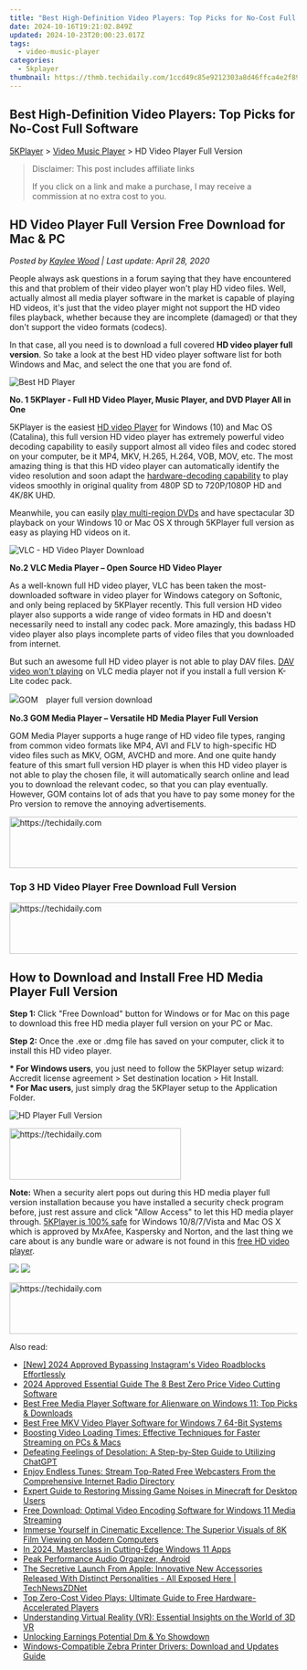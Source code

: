 ```yaml
---
title: "Best High-Definition Video Players: Top Picks for No-Cost Full Software"
date: 2024-10-16T19:21:02.849Z
updated: 2024-10-23T20:00:23.017Z
tags:
  - video-music-player
categories:
  - 5kplayer
thumbnail: https://thmb.techidaily.com/1ccd49c85e9212303a8d46ffca4e2f894288070bb2a09d79b62ee40d21724a7f.jpg
---
```


## Best High-Definition Video Players: Top Picks for No-Cost Full Software

[5KPlayer](https://tools.techidaily.com/5kplayer/products/) \> [Video Music Player](https://tools.techidaily.com/5kplayer/video-music-player/) \> HD Video Player Full Version

>  Disclaimer: This post includes affiliate links
>
>  If you click on a link and make a purchase, I may receive a commission at no extra cost to you.
>

## HD Video Player Full Version Free Download for Mac & PC

 _Posted by [Kaylee Wood](https://www.quora.com/profile/Amanda-Hu-21) | Last update: April 28, 2020_

 People always ask questions in a forum saying that they have encountered this and that problem of their video player won't play HD video files. Well, actually almost all media player software in the market is capable of playing HD videos, it's just that the video player might not support the HD video files playback, whether because they are incomplete (damaged) or that they don't support the video formats (codecs). 

In that case, all you need is to download a full covered **HD video player full version**. So take a look at the best HD video player software list for both Windows and Mac, and select the one that you are fond of. 

![Best HD Player](https://www.5kplayer.com/video-music-player/img/5kplayer-icon-1202.png)

**No. 1 5KPlayer - Full HD Video Player, Music Player, and DVD Player All in One** 

5KPlayer is the easiest [HD video Player](https://tools.techidaily.com/5kplayer/video-music-player/) for Windows (10) and Mac OS (Catalina), this full version HD video player has extremely powerful video decoding capability to easily support almost all video files and codec stored on your computer, be it MP4, MKV, H.265, H.264, VOB, MOV, etc. The most amazing thing is that this HD video player can automatically identify the video resolution and soon adapt the [hardware-decoding capability](https://tools.techidaily.com/5kplayer/video-music-player/) to play videos smoothly in original quality from 480P SD to 720P/1080P HD and 4K/8K UHD. 

Meanwhile, you can easily [play multi-region DVDs](https://tools.techidaily.com/5kplayer/video-music-player/) and have spectacular 3D playback on your Windows 10 or Mac OS X through 5KPlayer full version as easy as playing HD videos on it. 

![VLC - HD Video Player Download](https://www.5kplayer.com/video-music-player/img/vlc-streamer-icon-zjy-0304002.jpg) 

**No.2 VLC Media Player – Open Source HD Video Player** 

As a well-known full HD video player, VLC has been taken the most-downloaded software in video player for Windows category on Softonic, and only being replaced by 5KPlayer recently. This full version HD video player also supports a wide range of video formats in HD and doesn't necessarily need to install any codec pack. More amazingly, this badass HD video player also plays incomplete parts of video files that you downloaded from internet. 

But such an awesome full HD video player is not able to play DAV files. [DAV video won't playing](https://tools.techidaily.com/5kplayer/video-music-player/) on VLC media player not if you install a full version K-Lite codec pack. 

![GOM　player full version download](https://www.5kplayer.com/video-music-player/img/gom-player.jpg) 

**No.3 GOM Media Player – Versatile HD Media Player Full Version** 

GOM Media Player supports a huge range of HD video file types, ranging from common video formats like MP4, AVI and FLV to high-specific HD video files such as MKV, OGM, AVCHD and more. And one quite handy feature of this smart full version HD player is when this HD video player is not able to play the chosen file, it will automatically search online and lead you to download the relevant codec, so that you can play eventually. However, GOM contains lot of ads that you have to pay some money for the Pro version to remove the annoying advertisements.

<!-- affiliate ads begin -->
<a href="https://appsumo.8odi.net/c/5597632/2049378/7443" target="_top" id="2049378">
  <img src="//a.impactradius-go.com/display-ad/7443-2049378" border="0" alt="https://techidaily.com" width="728" height="90"/>
</a>
<img height="0" width="0" src="https://appsumo.8odi.net/i/5597632/2049378/7443" style="position:absolute;visibility:hidden;" border="0" />
<!-- affiliate ads end -->

### Top 3 HD Video Player Free Download Full Version

<!-- affiliate ads begin -->
<a href="https://appsumo.8odi.net/c/5597632/2144281/7443" target="_top" id="2144281">
  <img src="//a.impactradius-go.com/display-ad/7443-2144281" border="0" alt="https://techidaily.com" width="728" height="90"/>
</a>
<img height="0" width="0" src="https://appsumo.8odi.net/i/5597632/2144281/7443" style="position:absolute;visibility:hidden;" border="0" />
<!-- affiliate ads end -->

## How to Download and Install Free HD Media Player Full Version

**Step 1:** Click "Free Download" button for Windows or for Mac on this page to download this free HD media player full version on your PC or Mac. 

**Step 2:** Once the .exe or .dmg file has saved on your computer, click it to install this HD video player. 

**\* For Windows users**, you just need to follow the 5KPlayer setup wizard: Accredit license agreement > Set destination location > Hit Install.   
**\* For Mac users**, just simply drag the 5KPlayer setup to the Application Folder. 

![HD Player Full Version](https://www.5kplayer.com/video-music-player/img/dav-player-308.jpg) 

<!-- affiliate ads begin -->
<a href="https://aligracehair.sjv.io/c/5597632/1959759/19272" target="_top" id="1959759">
  <img src="//a.impactradius-go.com/display-ad/19272-1959759" border="0" alt="https://techidaily.com" width="300" height="90"/>
</a>
<img height="0" width="0" src="https://aligracehair.sjv.io/i/5597632/1959759/19272" style="position:absolute;visibility:hidden;" border="0" />
<!-- affiliate ads end -->

**Note:** When a security alert pops out during this HD media player full version installation because you have installed a security check program before, just rest assure and click "Allow Access" to let this HD media player through. [5KPlayer is 100% safe](https://tools.techidaily.com/5kplayer/video-music-player/) for Windows 10/8/7/Vista and Mac OS X which is approved by MxAfee, Kaspersky and Norton, and the last thing we care about is any bundle ware or adware is not found in this [free HD video player](https://tools.techidaily.com/5kplayer/video-music-player/). 

[![](https://www.5kplayer.com/video-music-player/../button/freedownwhitewin.png)](https://tools.techidaily.com/5kplayer/products/) [![](https://www.5kplayer.com/video-music-player/../button/freedownbackmac.png)](https://tools.techidaily.com/5kplayer/products/)

<!-- affiliate ads begin -->
<a href="https://appsumo.8odi.net/c/5597632/2132162/7443" target="_top" id="2132162">
  <img src="//a.impactradius-go.com/display-ad/7443-2132162" border="0" alt="https://techidaily.com" width="728" height="90"/>
</a>
<img height="0" width="0" src="https://appsumo.8odi.net/i/5597632/2132162/7443" style="position:absolute;visibility:hidden;" border="0" />
<!-- affiliate ads end -->

<ins class="adsbygoogle"
     style="display:block"
     data-ad-format="autorelaxed"
     data-ad-client="ca-pub-7571918770474297"
     data-ad-slot="1223367746"></ins>

<ins class="adsbygoogle"
     style="display:block"
     data-ad-client="ca-pub-7571918770474297"
     data-ad-slot="8358498916"
     data-ad-format="auto"
     data-full-width-responsive="true"></ins>

<span class="atpl-alsoreadstyle">Also read:</span>
<div><ul>
<li><a href="https://instagram-video-recordings.techidaily.com/new-2024-approved-bypassing-instagrams-video-roadblocks-effortlessly/"><u>[New] 2024 Approved Bypassing Instagram's Video Roadblocks Effortlessly</u></a></li>
<li><a href="https://youtube-docs.techidaily.com/approved-essential-guide-the-8-best-zero-price-video-cutting-software/"><u>2024 Approved Essential Guide The 8 Best Zero Price Video Cutting Software</u></a></li>
<li><a href="https://video-ai-editor.techidaily.com/best-free-media-player-software-for-alienware-on-windows-11-top-picks-and-downloads/"><u>Best Free Media Player Software for Alienware on Windows 11: Top Picks & Downloads</u></a></li>
<li><a href="https://video-ai-editor.techidaily.com/best-free-mkv-video-player-software-for-windows-7-64-bit-systems/"><u>Best Free MKV Video Player Software for Windows 7 64-Bit Systems</u></a></li>
<li><a href="https://video-ai-editor.techidaily.com/boosting-video-loading-times-effective-techniques-for-faster-streaming-on-pcs-and-macs/"><u>Boosting Video Loading Times: Effective Techniques for Faster Streaming on PCs & Macs</u></a></li>
<li><a href="https://tech-hub.techidaily.com/defeating-feelings-of-desolation-a-step-by-step-guide-to-utilizing-chatgpt/"><u>Defeating Feelings of Desolation: A Step-by-Step Guide to Utilizing ChatGPT</u></a></li>
<li><a href="https://video-ai-editor.techidaily.com/enjoy-endless-tunes-stream-top-rated-free-webcasters-from-the-comprehensive-internet-radio-directory/"><u>Enjoy Endless Tunes: Stream Top-Rated Free Webcasters From the Comprehensive Internet Radio Directory</u></a></li>
<li><a href="https://program-issues.techidaily.com/expert-guide-to-restoring-missing-game-noises-in-minecraft-for-desktop-users/"><u>Expert Guide to Restoring Missing Game Noises in Minecraft for Desktop Users</u></a></li>
<li><a href="https://video-ai-editor.techidaily.com/free-download-optimal-video-encoding-software-for-windows-11-media-streaming/"><u>Free Download: Optimal Video Encoding Software for Windows 11 Media Streaming</u></a></li>
<li><a href="https://video-ai-editor.techidaily.com/immerse-yourself-in-cinematic-excellence-the-superior-visuals-of-8k-film-viewing-on-modern-computers/"><u>Immerse Yourself in Cinematic Excellence: The Superior Visuals of 8K Film Viewing on Modern Computers</u></a></li>
<li><a href="https://fox-glue.techidaily.com/in-2024-masterclass-in-cutting-edge-windows-11-apps/"><u>In 2024, Masterclass in Cutting-Edge Windows 11 Apps</u></a></li>
<li><a href="https://extra-hints.techidaily.com/peak-performance-audio-organizer-android/"><u>Peak Performance Audio Organizer, Android</u></a></li>
<li><a href="https://technical-tips.techidaily.com/the-secretive-launch-from-apple-innovative-new-accessories-released-with-distinct-personalities-all-exposed-here-technewszdnet/"><u>The Secretive Launch From Apple: Innovative New Accessories Released With Distinct Personalities - All Exposed Here | TechNewsZDNet</u></a></li>
<li><a href="https://video-ai-editor.techidaily.com/top-zero-cost-video-plays-ultimate-guide-to-free-hardware-accelerated-players/"><u>Top Zero-Cost Video Plays: Ultimate Guide to Free Hardware-Accelerated Players</u></a></li>
<li><a href="https://video-ai-editor.techidaily.com/understanding-virtual-reality-vr-essential-insights-on-the-world-of-3d-vr/"><u>Understanding Virtual Reality (VR): Essential Insights on the World of 3D VR</u></a></li>
<li><a href="https://youtube-tips.techidaily.com/king-earnings-potential-dm-and-yo-showdown/"><u>Unlocking Earnings Potential Dm & Yo Showdown</u></a></li>
<li><a href="https://driver-download.techidaily.com/windows-compatible-zebra-printer-drivers-download-and-updates-guide/"><u>Windows-Compatible Zebra Printer Drivers: Download and Updates Guide</u></a></li>
</ul></div>

